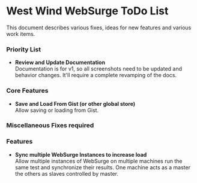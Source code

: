 # West Wind WebSurge ToDo List
This document describes various fixes, ideas for new features and various work items. 

### Priority List

* **Review and Update Documentation**  
Documentation is for v1, so all screenshots need to be updated and behavior changes. It'll require a complete revamping of the docs.


### Core Features

* **Save and Load From Gist (or other global store)**  
Allow saving or loading from Gist.


### Miscellaneous Fixes required

### Features
  
* **Sync multiple WebSurge Instances to increase load**   
Allow multiple instances of WebSurge on multiple machines run the same
test and synchronize their results. One machine acts as a master the
others as slaves controlled by master.






